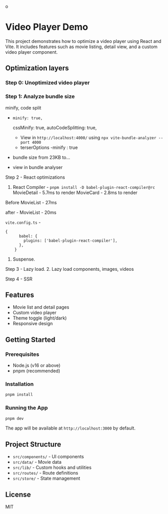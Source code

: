 o
# Video Player Demo

This project demonstrates how to optimize a video player using React and Vite. It includes features such as movie listing, detail view, and a custom video player component.

## Optimization layers
### Step 0: Unoptimized video player

### Step 1: Analyze bundle size

minify, code split
-     minify: true,
    cssMinify: true,
     autoCodeSplitting: true,
     - View in `http://localhost:4000/` using `npx vite-bundle-analyzer --port 4000`
  - terserOptions -minify : true

- bundle size from 23KB to...
- view in bundle analyser



Step 2 - React optimizations
1. React Compiler - `pnpm install -D babel-plugin-react-compiler@rc`
   MovieDetail - 5.7ms to render
    MovieCard - 2.8ms to render

Before
MovieList - 27ms

after - 
MovieList - 20ms

`vite.config.ts` - 
```
{
      babel: {
        plugins: ['babel-plugin-react-compiler'],
      },
    }

```


1. Suspense.

Step 3 - Lazy load. 
2. Lazy load components, images, videos

Step 4 - SSR
## Features
- Movie list and detail pages
- Custom video player
- Theme toggle (light/dark)
- Responsive design

## Getting Started

### Prerequisites
- Node.js (v16 or above)
- pnpm (recommended)

### Installation
```bash
pnpm install
```

### Running the App
```bash
pnpm dev
```
The app will be available at `http://localhost:3000` by default.

## Project Structure
- `src/components/` - UI components
- `src/data/` - Movie data
- `src/lib/` - Custom hooks and utilities
- `src/routes/` - Route definitions
- `src/store/` - State management

## License
MIT
